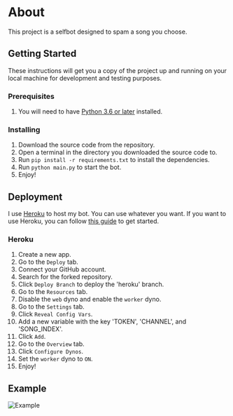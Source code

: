 # About

This project is a selfbot designed to spam a song you choose.

## Getting Started

These instructions will get you a copy of the project up and running on your local machine for development and testing purposes.

### Prerequisites

1. You will need to have [Python 3.6 or later](https://www.python.org/downloads/release/python-360/) installed.

### Installing

1. Download the source code from the repository.
2. Open a terminal in the directory you downloaded the source code to.
3. Run `pip install -r requirements.txt` to install the dependencies.
4. Run `python main.py` to start the bot.
5. Enjoy!

## Deployment
I use [Heroku](https://www.heroku.com/) to host my bot. You can use whatever you want.
If you want to use Heroku, you can follow [this guide](https://github.com/talet1/spam-selfbot/tree/main#heroku) to get started.

### Heroku
1. Create a new app.
2. Go to the `Deploy` tab.
3. Connect your GitHub account.
4. Search for the forked repository.
5. Click `Deploy Branch` to deploy the 'heroku' branch.
6. Go to the `Resources` tab.
7. Disable the `web` dyno and enable the `worker` dyno.
8. Go to the `Settings` tab.
9. Click `Reveal Config Vars`.
10. Add a new variable with the key 'TOKEN', 'CHANNEL', and 'SONG_INDEX'.
11. Click `Add`.
12. Go to the `Overview` tab.
13. Click `Configure Dynos`.
14. Set the `worker` dyno to `ON`.
15. Enjoy!

## Example 
![Example](https://i.imgur.com/5Z3Z3ZP.png)
